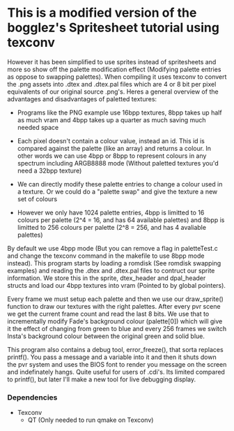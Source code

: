 # This is a modified version of the bogglez's Spritesheet tutorial using texconv

However it has been simplified to use sprites instead of spritesheets and more so show off the palette modification effect (Modifying palette entries as oppose to swapping palettes). When compiling it uses texconv to convert the .png assets into .dtex and .dtex.pal files which are 4 or 8 bit per pixel equivalents of our original source .png's. Heres a general overview of the advantages and disadvantages of paletted textures:

* Programs like the PNG example use 16bpp textures, 8bpp takes up half as much vram and 4bpp takes up a quarter as much saving much needed space

* Each pixel doesn't contain a colour value, instead an id. This id is compared against the palette (like an array) and returns a colour. In other words we can use 4bpp or 8bpp to represent colours in any spectrum including ARGB8888 mode (Without paletted textures you'd need a 32bpp texture)

* We can directly modify these palette entries to change a colour used in a texture. Or we could do a "palette swap" and give the texture a new set of colours

* However we only have 1024 palette entries, 4bpp is limitted to 16 colours per palette (2^4 = 16, and has 64 available palettes) and 8bpp is limitted to 256 colours per palette (2^8 = 256, and has 4 avaliable palettes)

By default we use 4bpp mode (But you can remove a flag in paletteTest.c and change the texconv command in the makefile to use 8bpp mode instead). This program starts by loading a romdisk (See romdisk swapping examples) and reading the .dtex and .dtex.pal files to contruct our sprite information. We store this in the sprite, dtex_header and dpal_header structs and load our 4bpp textures into vram (Pointed to by global pointers).

Every frame we must setup each palette and then we use our draw_sprite() function to draw our textures with the right palettes. After every pvr scene we get the current frame count and read the last 8 bits. We use that to incrementally modify Fade's background colour (palette[0]) which will give it the effect of changing from green to blue and every 256 frames we switch Insta's background colour between the original green and solid blue.

This program also contains a debug tool, error_freeze(), that sorta replaces printf(). You pass a message and a variable into it and then it shuts down the pvr system and uses the BIOS font to render you message on the screen and indefinately hangs. Quite useful for users of .cdi's. Its limited compared to printf(), but later I'll make a new tool for live debugging display.

### Dependencies

* Texconv
	* QT (Only needed to run qmake on Texconv)
